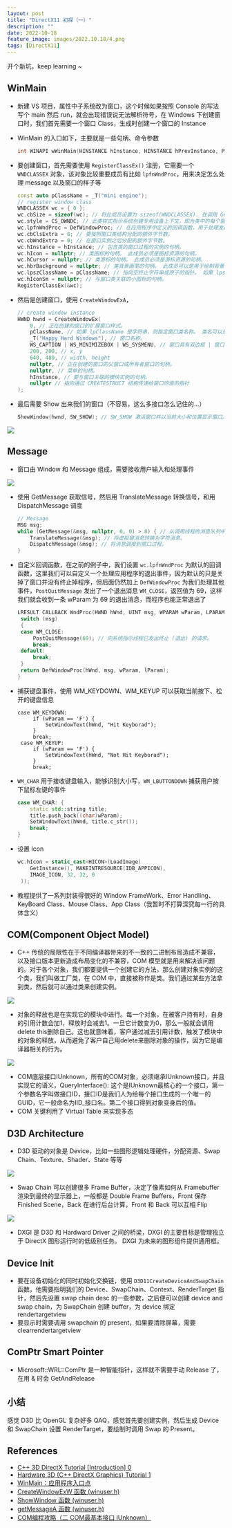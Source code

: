 ```yaml
---
layout: post
title: "DirectX11 初探（一）"
description: ""
date: 2022-10-18
feature_image: images/2022.10.18/4.png
tags: [DirectX11]
---
```


<!--more-->

开个新坑，keep learning ~

## WinMain

- 新建 VS 项目，属性中子系统改为窗口，这个时候如果按照 Console 的写法写个 main 然后 run，就会出现错误说无法解析符号，在 Windows 下创建窗口时，我们首先需要一个窗口 Class，生成时创建一个窗口的 Instance
- WinMain 的入口如下，主要就是一些句柄、命令参数
  
  ```C++
  int WINAPI wWinMain(HINSTANCE hInstance, HINSTANCE hPrevInstance, PWSTR pCmdLine, int nCmdShow);
  ```

- 要创建窗口，首先需要使用 `RegisterClassEx()` 注册，它需要一个 `WNDCLASSEX` 对象，该对象比较重要成员有比如 `lpfnWndProc`，用来决定怎么处理 message 以及窗口的样子等

  ```C++
  const auto pClassName = _T("mini engine");
  // register window class
  WNDCLASSEX wc = { 0 };
  wc.cbSize = sizeof(wc); // 将此成员设置为 sizeof(WNDCLASSEX). 在调用 GetClassInfoEx 函数之前，请务必设置此成员。
  wc.style = CS_OWNDC; // 此类样式指示系统创建专用设备上下文，即为类中的每个窗口分配唯一的设备上下文。 应用程序只需检索一次上下文，然后将其用于所有后续绘制。
  wc.lpfnWndProc = DefWindowProc; // 在应用程序中定义的回调函数，用于处理发送到窗口的消息。DefWindowProc 调用默认窗口过程，为应用程序未处理的任何窗口消息提供默认处理。 此函数可确保处理每个消息。
  wc.cbClsExtra = 0; // 要按照窗口类结构分配的额外字节数。
  wc.cbWndExtra = 0; // 在窗口实例之后分配的额外字节数。 
  wc.hInstance = hInstance; // 包含类的窗口过程的实例的句柄。
  wc.hIcon = nullptr; // 类图标的句柄。 此成员必须是图标资源的句柄。
  wc.hCursor = nullptr; // 类游标的句柄。 此成员必须是游标资源的句柄。 
  wc.hbrBackground = nullptr; // 类背景画笔的句柄。 此成员可以是用于绘制背景的画笔的句柄，也可以是颜色值。
  wc.lpszClassName = pClassName; // 指向空终止字符串或原子的指针。 如果 lpszClassName 是字符串，则指定窗口类名称。 
  wc.hIconSm = nullptr; // 与窗口类关联的小图标的句柄。 
  RegisterClassEx(&wc);
  ```

- 然后是创建窗口，使用 `CreateWindowExA`，

    ```C++
    // create window instance
    HWND hwnd = CreateWindowEx(
        0, // 正在创建的窗口的扩展窗口样式。
        pClassName, // 如果 lpClassName 是字符串，则指定窗口类名称。 类名可以是注册到 RegisterClass 或 RegisterClassEx 的任何名称，前提是注册该类的模块也是创建窗口的模块。
        _T("Happy Hard Windows"), // 窗口名称。 
        WS_CAPTION | WS_MINIMIZEBOX | WS_SYSMENU, // 窗口具有双边框 | 窗口的标题栏包含问号 | 有菜单栏
        200, 200, // x, y 
        640, 480, // width, height
        nullptr, // 正在创建的窗口的父窗口或所有者窗口的句柄。
        nullptr, // 菜单的句柄。
        hInstance, // 要与窗口关联的模块实例的句柄。
        nullptr // 指向通过 CREATESTRUCT 结构传递给窗口的值的指针
    );
    ```

- 最后需要 Show 出来我们的窗口（不容易，这么多接口怎么记住的...）
  
  ```C++
  ShowWindow(hwnd, SW_SHOW); // SW_SHOW 激活窗口并以当前大小和位置显示窗口。
  ```

![](../images/2022.10.18/0.png)


## Message

- 窗口由 Window 和 Message 组成，需要接收用户输入和处理事件

![](../images/2022.10.18/1.png)

- 使用 GetMessage 获取信号，然后用 TranslateMessage 转换信号，和用 DispatchMessage 调度

    ```C++
    // Message
    MSG msg;
    while (GetMessage(&msg, nullptr, 0, 0) > 0) { // 从调用线程的消息队列中检索消息。 
        TranslateMessage(&msg); // 将虚拟键消息转换为字符消息。
        DispatchMessage(&msg); // 将消息调度到窗口过程。
    }
    ```

- 自定义回调函数，在之前的例子中，我们设置 `wc.lpfnWndProc` 为默认的回调函数，这里我们可以自定义一个处理应用程序的退出事件，因为默认的只是关掉了窗口并没有终止掉程序，但后面仍然加上 `DefWindowProc` 为我们处理其他事件，`PostQuitMessage` 发出了一个退出消息 `WM_CLOSE`，返回值为 69，这样我们就会收到一条 wParam 为 69 的退出消息，而程序也能正常退出了

   ```C++
   LRESULT CALLBACK WndProc(HWND hWnd, UINT msg, WPARAM wParam, LPARAM lParam) { // 在应用程序中定义的回调函数，用于处理发送到窗口的消息。
    switch (msg)
    {
    case WM_CLOSE:
        PostQuitMessage(69); // 向系统指示线程已发出终止 (退出) 的请求。
        break;
    default:
        break;
    }
    return DefWindowProc(hWnd, msg, wParam, lParam);
   }
   ```

- 捕获键盘事件，使用 WM_KEYDOWN、WM_KEYUP 可以获取当前按下、松开的键盘信息

   ```C+++
   case WM_KEYDOWN:
        if (wParam == 'F') {
            SetWindowText(hWnd, "Hit Keyborad");
        }
        break;
    case WM_KEYUP:
        if (wParam == 'F') {
            SetWindowText(hWnd, "Not Hit Keyborad");
        }
        break;
   ```

- `WM_CHAR` 用于接收键盘输入，能够识别大小写，`WM_LBUTTONDOWN` 捕获用户按下鼠标左键的事件

    ```C++
    case WM_CHAR: {
        static std::string title;
        title.push_back((char)wParam);
        SetWindowText(hWnd, title.c_str());
        break;
    }
    ```

- 设置 Icon

    ```C++
   wc.hIcon = static_cast<HICON>(LoadImage(
		GetInstance(), MAKEINTRESOURCE(IDB_APPICON),
		IMAGE_ICON, 32, 32, 0
	 ));
    ```

- 教程提供了一系列封装得很好的 Window FrameWork、Error Handling、KeyBoard Class、Mouse Class、App Class（我暂时不打算深究每一行的具体含义）

## COM(Component Object Model)

- C++ 传统的局限性在于不同编译器带来的不一致的二进制布局造成不兼容，以及接口版本更新造成布局变化的不兼容，COM 模型就是用来解决该问题的。对于各个对象，我们都要提供一个创建它的方法，那么创建对象实例的这个类，我们叫做工厂类，在 COM 中，直接被称作是类。我们通过某些方法拿到类，然后就可以通过类来创建实例。

![](../images/2022.10.18/2.png)

- 对象的释放也是在实现它的模块中进行。每一个对象，在被客户持有时，自身的引用计数会加1，释放时会减去1。一旦它计数变为0，那么一般就会调用delete this删除自己。这也就意味着，客户通过减去引用计数，触发了模块中的对象的释放，从而避免了客户自己用delete来删除对象的操作，因为它是编译器相关的行为。

![](../images/2022.10.18/3.png)

- COM底层接口IUnknown，所有的COM对象，必须继承IUnknown接口，并且实现它的语义，QueryInterface(): 这个是IUnknown最核心的一个接口，第一个参数名字叫做接口ID，接口ID是我们人为给每个接口生成的一个唯一的GUID，它一般命名为IID_接口名。第二个接口得到对象变身后的值。
- COM 关键利用了 Virtual Table 来实现多态

## D3D Architecture

- D3D 驱动的对象是 Device，比如一些图形逻辑处理硬件，分配资源、Swap Chain、Texture、Shader、State 等等

![](../images/2022.10.18/4.png)

- Swap Chain 可以创建很多 Frame Buffer，决定了像素如何从 Framebuffer 渲染到最终的显示器上，一般都是 Double Frame Buffers，Front 保存 Finished Scene，Back 在进行后台计算，Front 和 Back 可以互相 Flip

![](../images/2022.10.18/5.png)

- DXGI 是 D3D 和 Hardward Driver 之间的桥梁，DXGI 的主要目标是管理独立于 DirectX 图形运行时的低级别任务。 DXGI 为未来的图形组件提供通用框。

## Device Init

- 要在设备初始化的同时初始化交换链，使用 `D3D11CreateDeviceAndSwapChain` 函数，他需要指明我们的 Device、SwapChain、Context、RenderTarget 指针，然后先设置 swap chain desc 的一些参数，之后便可以创建 device and swap chain，为 SwapChain 创建 buffer，为 device 绑定 rendertargetview
- 要显示时需要调用 swapchain 的 present，如果要清除屏幕，需要 clearrendertargetview

## ComPtr Smart Pointer

- Microsoft::WRL::ComPtr 是一种智能指针，这样就不需要手动 Release 了，在用 & 时会 GetAndRelease

## 小结

感觉 D3D 比 OpenGL 复杂好多 QAQ，感觉首先要创建实例，然后生成 Device 和 SwapChain 设置 RenderTarget，要绘制时调用 Swap 的 Present。

## References

- [C++ 3D DirectX Tutorial [Introduction] 0](https://www.youtube.com/watch?v=_4FArgOX1I4&list=PLqCJpWy5Fohd3S7ICFXwUomYW0Wv67pDD&index=1&t=1s)
- [Hardware 3D (C++ DirectX Graphics) Tutorial 1](https://wiki.planetchili.net/index.php/Hardware_3D_(C%2B%2B_DirectX_Graphics)_Tutorial_1)
- [WinMain：应用程序入口点](https://learn.microsoft.com/zh-cn/windows/win32/learnwin32/winmain--the-application-entry-point)
- [CreateWindowExW 函数 (winuser.h)](https://learn.microsoft.com/zh-cn/windows/win32/api/winuser/nf-winuser-createwindowexw)
- [ShowWindow 函数 (winuser.h)](https://learn.microsoft.com/zh-cn/windows/win32/api/winuser/nf-winuser-showwindow)
- [getMessageA 函数 (winuser.h)](https://learn.microsoft.com/zh-cn/windows/win32/api/winuser/nf-winuser-getmessagea)
- [COM编程攻略（二 COM最基本接口 IUnknown）](https://zhuanlan.zhihu.com/p/122482719)